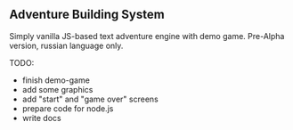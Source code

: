 ## Adventure Building System

Simply vanilla JS-based text adventure engine with demo game.
Pre-Alpha version, russian language only.

TODO:
- finish demo-game
- add some graphics
- add "start" and "game over" screens
- prepare code for node.js
- write docs